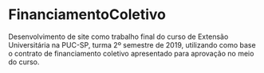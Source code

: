 # FinanciamentoColetivo
Desenvolvimento de site como trabalho final do curso de Extensão Universitária na PUC-SP, turma 2º semestre de 2019, utilizando como base o contrato de financiamento coletivo apresentado para aprovação no meio do curso.
